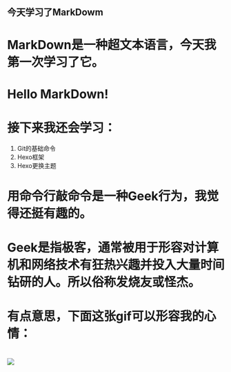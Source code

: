 ## **今天学习了MarkDowm**
# MarkDown是一种超文本语言，今天我第一次学习了它。

# Hello MarkDown!

# 接下来我还会学习：

1. Git的基础命令
1. Hexo框架
1. Hexo更换主题

# 用命令行敲命令是一种Geek行为，我觉得还挺有趣的。

# Geek是指极客，通常被用于形容对计算机和网络技术有狂热兴趣并投入大量时间钻研的人。所以俗称发烧友或怪杰。

# 有点意思，下面这张gif可以形容我的心情：

# ![](https://qgt-style.oss-cn-hangzhou.aliyuncs.com/newcoursep4/g1/g1-2-2/tenor.gif)
